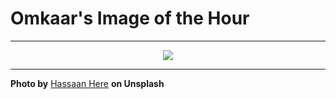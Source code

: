 # Omkaar's Image of the Hour

---

<div align="center">

<a href="https://unsplash.com/photos/blue-paper-curled-into-an-abstract-design-GhUkIOvihpg">
  <img src="https://images.unsplash.com/photo-1750099255888-91d5386e833c?crop=entropy&cs=tinysrgb&fit=max&fm=jpg&ixid=M3w3NjA2Nzh8MHwxfHJhbmRvbXx8fHx8fHx8fDE3NTE5NjUyMDB8&ixlib=rb-4.1.0&q=80&w=1080" style="max-width:100%; height:auto;">
</a>



</div>

---

**Photo by** [Hassaan Here](https://unsplash.com/@hassaanhre) **on Unsplash**
